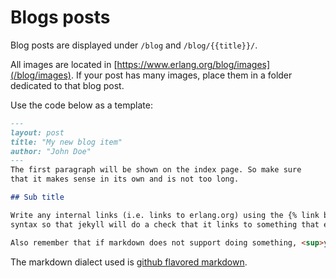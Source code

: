 # Blogs posts

Blog posts are displayed under `/blog` and `/blog/{{title}}/`.

All images are located in [https://www.erlang.org/blog/images](/blog/images). If your post has many images,
place them in a folder dedicated to that blog post.

Use the code below as a template:

```markdown
---
layout: post
title: "My new blog item"
author: "John Doe"
---
The first paragraph will be shown on the index page. So make sure
that it makes sense in its own and is not too long.

## Sub title

Write any internal links (i.e. links to erlang.org) using the {% link blog/images/config.png %}
syntax so that jekyll will do a check that it links to something that exists.

Also remember that if markdown does not support doing something, <sup>you can always use html</sup>.
```

The markdown dialect used is [github flavored markdown](https://github.github.com/gfm/).